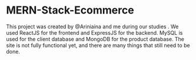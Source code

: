 # MERN-Stack-Ecommerce
This project was created by @Ariniaina and me during our studies . We used ReactJS for the frontend and ExpressJS for the backend. MySQL is used for the client database and MongoDB for the product database. The site is not fully functional yet, and there are many things that still need to be done.






